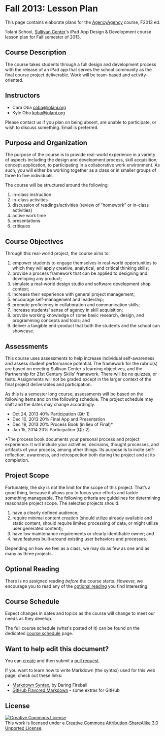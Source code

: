Fall 2013: Lesson Plan
==================

This page contains elaborate plans for the [AgencyAgency](http://agencyagency.cc) course, F2013 ed.

‘Iolani School, [Sullivan Center](http://www.iolani.org/about/sullivan-center)'s iPad App Design &amp; Development course lesson plan for Fall semester of 2013.

## Course Description
The course takes students through a full design and development process with the release of an iPad app that serves the school community as the final course project deliverable. Work will be team-based and activity-oriented.

## Instructors

* Cara Oba coba@iolani.org
* Kyle Oba koba@iolani.org

Please contact us if you plan on being absent, are unable to participate, or wish to discuss something. Email is preferred.

## Purpose and Organization

The purpose of the course is to provide real-world experience in a variety of aspects including the design and development process, skill acquisition, concept application, to participating in a collaborative work environment. As such, you will either be working together as a class or in smaller groups of three to five individuals.

The course will be structured around the following:

1. in-class instruction
2. in-class activities
3. discussion of readings/activities (review of “homework” or in-class activities)
4. active work time
5. presentations
6. critiques

## Course Objectives

Through this real-world project, the course aims to:

1. empower students to engage themselves in real-world opportunities to which they will apply creative, analytical, and critical thinking skills;
2. provide a process framework that can be applied to designing and developing any product;
3. simulate a real-world design studio and software development shop context;
4. increase their experience with general project management;
5. encourage self-management and leadership;
6. promote proficiency in collaboration and communication skills;
7. increase students’ sense of agency in skill acquisition;
8. provide working knowledge of some basic research, design, and programming concepts and tools; and
9. deliver a tangible end-product that both the students and the school can showcase.

## Assessments

This course uses assessments to help increase individual self-awareness and assess student performance potential. The framework for the rubric(s) are based on meeting Sullivan Center's learning objectives, and the Partnership for 21st Century Skills’ framework. There will be no quizzes, or tests. Assignments will not be graded except in the larger context of the final project deliverables and participation. 

As this is a semester long course, assessments will be based on the following items and on the following schedule. The project schedule may shift and the dates may change accordingly.

* Oct 24, 2013  40% Participation (Qtr 1)
* Dec 10, 2013  20% Final App and Presentation
* Dec 19, 2013  20% Process Book (in lieu of Final)*
* Jan 15, 2014  20% Participation (Qtr 2)

*The process book documents your personal process and project experience. It will include your activities, decisions, thought processes, and artifacts of your process, among other things. Its purpose is to incite self-reflection, awareness, and retrospection both during the project and at its completion.

## Project Scope

Fortunately, the sky is not the limit for the scope of this project. That’s a good thing, because it allows you to focus your efforts and tackle something manageable. The following criteria are guidelines for determining reasonable project scope. The selected projects should:

1. have a clearly defined audience;
2. require minimal content creation (should utilize already available and static content, should require limited processing of data, or might utilize user generated content);
3. have low maintenance requirements or clearly identifiable owner; and
4. have features built-around existing user behaviors and processes.

Depending on how we feel as a class, we may do as few as one and as many as three projects. 

## Optional Reading

There is no assigned reading *before* the course starts. However, we encourage you to read any of the [optional reading](https://github.com/AgencyAgency/Fall2013LessonPlan/blob/master/OPTIONAL_READING.md) you find interesting.

## Course Schedule

Expect changes in dates and topics as the course will change to meet our needs as they develop.

The full course schedule (what's posted of it) can be found on the dedicated [course schedule](https://github.com/AgencyAgency/Fall2013LessonPlan/blob/master/COURSE_SCHEDULE.md) page.

## Want to help edit this document?

You can [create](https://help.github.com/articles/creating-a-pull-request) and then submit a [pull request](https://help.github.com/articles/using-pull-requests).

If you want to learn how to write Markdown (the syntax) used for this web page, check out these links:
* [Markdown Syntax](http://daringfireball.net/projects/markdown/syntax), by Daring Fireball
* [GitHub Flavored Markdown](https://help.github.com/articles/github-flavored-markdown) - some extras for GitHub

## License

<a rel="license" href="http://creativecommons.org/licenses/by-sa/3.0/"><img alt="Creative Commons License" style="border-width:0" src="http://i.creativecommons.org/l/by-sa/3.0/88x31.png" /></a><br />This work is licensed under a <a rel="license" href="http://creativecommons.org/licenses/by-sa/3.0/">Creative Commons Attribution-ShareAlike 3.0 Unported License</a>.
